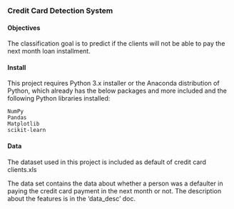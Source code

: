 ###  Credit Card Detection System

#### Objectives

The classification goal is to predict if the clients will not be able to pay the next month loan installment. 

#### Install

This project requires Python 3.x installer or the Anaconda distribution of Python, which already has the below packages and more included and the following Python libraries installed: 

    NumPy
    Pandas
    Matplotlib
    scikit-learn

#### Data 

The dataset used in this project is included as default of credit card clients.xls

The data set contains the data about whether a person was a defaulter in paying the credit card payment in the next month or not. The description about the features is in the ‘data_desc’ doc. 

